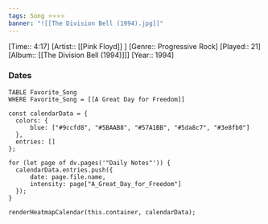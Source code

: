 ```yaml
---
tags: Song ⭐⭐⭐⭐ 
banner: "![[The Division Bell (1994).jpg]]"
---
```

[Time:: 4:17]
[Artist:: [[Pink Floyd]] ]
[Genre:: Progressive Rock]
[Played:: 21]
[Album:: [[The Division Bell (1994)]]]
[Year:: 1994]
### Dates
````dataview
TABLE Favorite_Song
WHERE Favorite_Song = [[A Great Day for Freedom]]
````
  ```dataviewjs
const calendarData = { 
	colors: { 
		blue: ["#9ccfd8", "#5BAAB8", "#57A1BB", "#5da8c7", "#3e8fb0"] 
	}, 
	entries: [] 
}; 

for (let page of dv.pages('"Daily Notes"')) { 
	calendarData.entries.push({ 
		date: page.file.name, 
		intensity: page["A_Great_Day_for_Freedom"]
	}); 
} 

renderHeatmapCalendar(this.container, calendarData);
```
